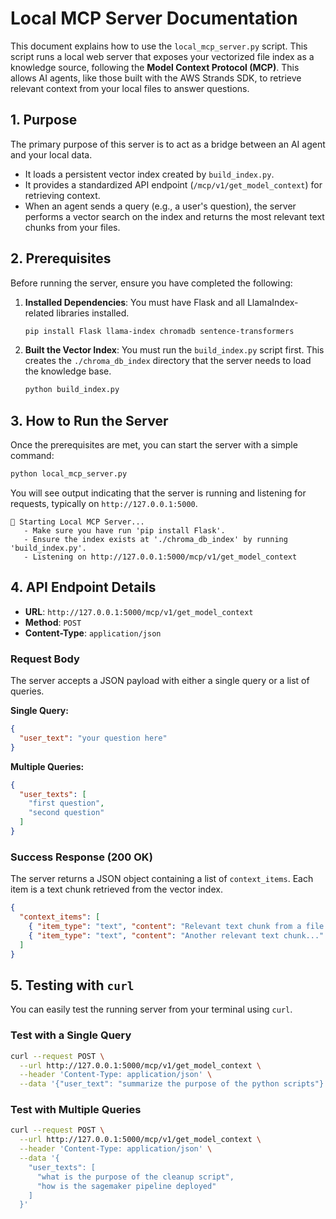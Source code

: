 # Local MCP Server Documentation

This document explains how to use the `local_mcp_server.py` script. This script runs a local web server that exposes your vectorized file index as a knowledge source, following the **Model Context Protocol (MCP)**. This allows AI agents, like those built with the AWS Strands SDK, to retrieve relevant context from your local files to answer questions.

## 1. Purpose

The primary purpose of this server is to act as a bridge between an AI agent and your local data.

-   It loads a persistent vector index created by `build_index.py`.
-   It provides a standardized API endpoint (`/mcp/v1/get_model_context`) for retrieving context.
-   When an agent sends a query (e.g., a user's question), the server performs a vector search on the index and returns the most relevant text chunks from your files.

## 2. Prerequisites

Before running the server, ensure you have completed the following:

1.  **Installed Dependencies**: You must have Flask and all LlamaIndex-related libraries installed.
    ```bash
    pip install Flask llama-index chromadb sentence-transformers
    ```

2.  **Built the Vector Index**: You must run the `build_index.py` script first. This creates the `./chroma_db_index` directory that the server needs to load the knowledge base.
    ```bash
    python build_index.py
    ```

## 3. How to Run the Server

Once the prerequisites are met, you can start the server with a simple command:

```bash
python local_mcp_server.py
```

You will see output indicating that the server is running and listening for requests, typically on `http://127.0.0.1:5000`.

```
🚀 Starting Local MCP Server...
   - Make sure you have run 'pip install Flask'.
   - Ensure the index exists at './chroma_db_index' by running 'build_index.py'.
   - Listening on http://127.0.0.1:5000/mcp/v1/get_model_context
```

## 4. API Endpoint Details

-   **URL**: `http://127.0.0.1:5000/mcp/v1/get_model_context`
-   **Method**: `POST`
-   **Content-Type**: `application/json`

### Request Body

The server accepts a JSON payload with either a single query or a list of queries.

**Single Query:**
```json
{
  "user_text": "your question here"
}
```

**Multiple Queries:**
```json
{
  "user_texts": [
    "first question",
    "second question"
  ]
}
```

### Success Response (200 OK)

The server returns a JSON object containing a list of `context_items`. Each item is a text chunk retrieved from the vector index.

```json
{
  "context_items": [
    { "item_type": "text", "content": "Relevant text chunk from a file..." },
    { "item_type": "text", "content": "Another relevant text chunk..." }
  ]
}
```

## 5. Testing with `curl`

You can easily test the running server from your terminal using `curl`.

### Test with a Single Query
```bash
curl --request POST \
  --url http://127.0.0.1:5000/mcp/v1/get_model_context \
  --header 'Content-Type: application/json' \
  --data '{"user_text": "summarize the purpose of the python scripts"}'
```

### Test with Multiple Queries
```bash
curl --request POST \
  --url http://127.0.0.1:5000/mcp/v1/get_model_context \
  --header 'Content-Type: application/json' \
  --data '{
    "user_texts": [
      "what is the purpose of the cleanup script",
      "how is the sagemaker pipeline deployed"
    ]
  }'
```